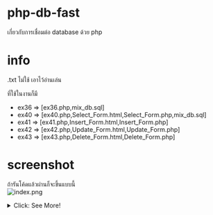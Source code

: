 # php-db-fast
เกี่ยวกับการเชื่อมต่อ database ด้วย php

# info
.txt ไม่ใช้ เอาไว้อ่านเล่น <br>

ที่ใช้ในงานก็มี <br>
- ex36 => [ex36.php,mix_db.sql]
- ex40 => [ex40.php,Select_Form.html,Select_Form.php,mix_db.sql]
- ex41 => [ex41.php,Insert_Form.html,Insert_Form.php]
- ex42 => [ex42.php,Update_Form.html,Update_Form.php]
- ex43 => [ex43.php,Delete_Form.html,Delete_Form.php]

# screenshot
ถ้ารันโค้ดแล้วผ่านก็จะขึ้นแบบนี้ <br>
![index.png](https://cdn.discordapp.com/attachments/1067458504014708767/1067546855082311770/index.png)
<details>
<summary>Click: See More!</summary>
![ex36.png](https://cdn.discordapp.com/attachments/1067458504014708767/1067458704603091055/ex36.png)
![delete.png](https://cdn.discordapp.com/attachments/1067458504014708767/1067547211212267571/delete.png)
![list.png](https://cdn.discordapp.com/attachments/1067458504014708767/1067547211723964507/list.png)
</details>
